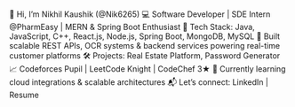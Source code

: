 👋 Hi, I’m Nikhil Kaushik (@Nik6265)
💻 Software Developer | SDE Intern @PharmEasy | MERN & Spring Boot Enthusiast
🔧 Tech Stack: Java, JavaScript, C++, React.js, Node.js, Spring Boot, MongoDB, MySQL
🚀 Built scalable REST APIs, OCR systems & backend services powering real-time customer platforms
🛠️ Projects: Real Estate Platform, Password Generator
📈 Codeforces Pupil | LeetCode Knight | CodeChef 3★
🌱 Currently learning cloud integrations & scalable architectures
📬 Let’s connect: LinkedIn | Resume
